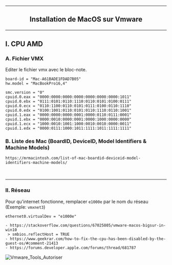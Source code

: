 -------------------------------------------------------------------------------------------------------------------------
## <p align='center'> Installation de MacOS sur Vmware </p>

-------------------------------------------------------------------------------------------------------------------------
## I. CPU AMD
### A. Fichier VMX
Editer le fichier vmx avec le bloc-note.
```
board-id = "Mac-A61BADE1FDAD7B05"
hw.model = "MacBookPro16,4"

smc.version = "0"
cpuid.0.eax = "0000:0000:0000:0000:0000:0000:0000:1011"
cpuid.0.ebx = "0111:0101:0110:1110:0110:0101:0100:0111"
cpuid.0.ecx = "0110:1100:0110:0101:0111:0100:0110:1110"
cpuid.0.edx = "0100:1001:0110:0101:0110:1110:0110:1001"
cpuid.1.eax = "0000:0000:0000:0001:0000:0110:0111:0001"
cpuid.1.ebx = "0000:0010:0000:0001:0000:1000:0000:0000"
cpuid.1.ecx = "1000:0010:1001:1000:0010:0010:0000:0011"
cpuid.1.edx = "0000:0111:1000:1011:1111:1011:1111:1111"
```

### B. Liste des Mac (BoardID, DeviceID, Model Identifiers & Machine Models)

```
https://mrmacintosh.com/list-of-mac-boardid-deviceid-model-identifiers-machine-models/
```

<br />

-------------------------------------------------------------------------------------------------------------------------
### II. Réseau
Pour qu'internet fonctionne, remplacer `e1000e` par le nom du réseau (Exemple: `vmxnet3`)
```
ethernet0.virtualDev = "e1000e"
```



```
- https://stackoverflow.com/questions/67025805/vmware-macos-bigsur-in-win10
 > smbios.reflectHost = TRUE
- https://www.geekrar.com/how-to-fix-the-cpu-has-been-disabled-by-the-guest-os/#comment-21413
- https://forums.developer.apple.com/forums/thread/681787
```


![Vmware_Tools_Autoriser](https://github.com/user-attachments/assets/b343ae64-b186-4818-922f-33534cd94016)


